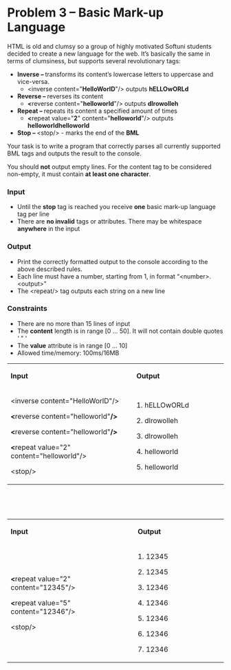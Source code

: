 <h1>Problem 3 &ndash; Basic Mark-up Language</h1>
<p>HTML is old and clumsy so a group of highly motivated Softuni students decided to create a new language for the web. It&rsquo;s basically the same in terms of clumsiness, but supports several revolutionary tags:</p>
<ul>
<li><strong>Inverse &ndash; </strong>transforms its content&rsquo;s lowercase letters to uppercase and vice-versa.
<ul>
<li>&lt;inverse content="<strong>HelloWorlD</strong>"/&gt; outputs <strong>hELLOwORLd</strong></li>
</ul>
</li>
<li><strong>Reverse &ndash; </strong>reverses its content
<ul>
<li><strong>&lt;</strong>reverse content="<strong>helloworld</strong>"/&gt; outputs <strong>dlrowolleh</strong></li>
</ul>
</li>
<li><strong>Repeat &ndash; </strong>repeats its content a specified amount of times
<ul>
<li><strong>&lt;</strong>repeat value="<strong>2</strong>" content="<strong>helloworld</strong>"/&gt; outputs <strong>helloworldhelloworld</strong></li>
</ul>
</li>
<li><strong>Stop &ndash; </strong>&lt;stop/&gt; - marks the end of the <strong>BML</strong></li>
</ul>
<p>Your task is to write a program that correctly parses all currently supported BML tags and outputs the result to the console.</p>
<p>You should <strong>not</strong> output empty lines. For the content tag to be considered non-empty, it must contain <strong>at least one character</strong>.</p>
<h3>Input</h3>
<ul>
<li>Until the <strong>stop</strong> tag is reached you receive <strong>one</strong> basic mark-up language tag per line</li>
<li>There are <strong>no invalid</strong> tags or attributes. There may be whitespace <strong>anywhere</strong> in the input</li>
</ul>
<h3>Output</h3>
<ul>
<li>Print the correctly formatted output to the console according to the above described rules.</li>
<li>Each line must have a number, starting from 1, in format &ldquo;&lt;number&gt;. &lt;output&gt;&rdquo;</li>
<li>The &lt;repeat/&gt; tag outputs each string on a new line</li>
</ul>
<h3>Constraints</h3>
<ul>
<li>There are no more than 15 lines of input</li>
<li>The <strong>content</strong> length is in range [0 &hellip; 50]. It will not contain double quotes &lsquo; " &lsquo;</li>
<li>The <strong>value</strong> attribute is in range [0 &hellip; 10]</li>
<li>Allowed time/memory: 100ms/16MB</li>
</ul>
<table width="599">
<tbody>
<tr>
<td width="341">
<p><strong>Input</strong></p>
</td>
<td width="258">
<p><strong>Output</strong></p>
</td>
</tr>
<tr>
<td width="341">
<p>&lt;inverse content="HelloWorlD"/&gt;</p>
<p><strong>&lt;</strong>reverse content="helloworld"<strong>/&gt;</strong></p>
<p><strong>&lt;</strong>reverse content="helloworld"<strong>/&gt;</strong></p>
<p><strong>&lt;</strong>repeat value="2" content="helloworld"/&gt;</p>
<p>&lt;stop/&gt;</p>
</td>
<td width="258">
<p>1. hELLOwORLd</p>
<p>2. dlrowolleh</p>
<p>3. dlrowolleh</p>
<p>4. helloworld</p>
<p>5. helloworld</p>
</td>
</tr>
</tbody>
</table>
<p>&nbsp;</p>
<p>&nbsp;</p>
<table width="599">
<tbody>
<tr>
<td width="341">
<p><strong>Input</strong></p>
</td>
<td width="258">
<p><strong>Output</strong></p>
</td>
</tr>
<tr>
<td width="341">
<p><strong>&lt;</strong>repeat value="2" content="12345"/&gt;</p>
<p><strong>&lt;</strong>repeat value="5" content="12346"/&gt;</p>
<p>&lt;stop/&gt;</p>
</td>
<td width="258">
<p>1. 12345</p>
<p>2. 12345</p>
<p>3. 12346</p>
<p>4. 12346</p>
<p>5. 12346</p>
<p>6. 12346</p>
<p>7. 12346</p>
</td>
</tr>
</tbody>
</table>
<p>&nbsp;</p>